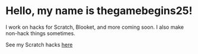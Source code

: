 # Hello, my name is thegamebegins25!

I work on hacks for Scratch, Blooket, and more coming soon. I also make non-hack things sometimes.

See my Scratch hacks [here](https://thegamebegins25.github.io/scratchcloud/)
